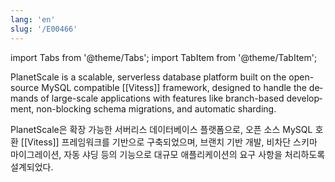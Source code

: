 ```yaml
---
lang: 'en'
slug: '/E00466'
---
```


import Tabs from '@theme/Tabs';
import TabItem from '@theme/TabItem';

<Tabs groupId='lang' queryString>
<TabItem value='en' label='English 🇺🇸' lang='en-US' default>
<div lang='en-US'>

PlanetScale is a scalable, serverless database platform built on the open-source MySQL compatible [[Vitess]] framework, designed to handle the demands of large-scale applications with features like branch-based development, non-blocking schema migrations, and automatic sharding.

</div>
</TabItem>
<TabItem value='ko' label='한국어 🇰🇷' lang='ko-KR'>
<div lang='ko-KR'>

PlanetScale은 확장 가능한 서버리스 데이터베이스 플랫폼으로, 오픈 소스 MySQL 호환 [[Vitess]] 프레임워크를 기반으로 구축되었으며, 브랜치 기반 개발, 비차단 스키마 마이그레이션, 자동 샤딩 등의 기능으로 대규모 애플리케이션의 요구 사항을 처리하도록 설계되었다.

</div>
</TabItem>
</Tabs>
